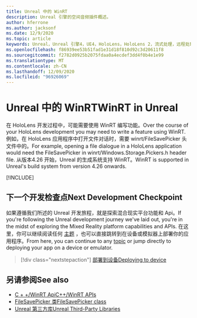 ```yaml
---
title: Unreal 中的 WinRT
description: Unreal 引擎的空间音频插件概述。
author: hferrone
ms.author: jacksonf
ms.date: 12/9/2020
ms.topic: article
keywords: Unreal，Unreal 引擎4，UE4，HoloLens，HoloLens 2，流式处理，远程处理，混合现实，开发，入门，功能，新项目，模拟器，文档，指南，功能，全息影像，游戏开发，混合现实耳机，windows mixed reality 耳机，虚拟现实耳机，WinRT，DLL
ms.openlocfilehash: f86939ee53b51fad1e31d18f810d92c3d20611f8
ms.sourcegitcommit: f2782d0925b2075fdaa0a4ecdef3dd4f0b4e1e99
ms.translationtype: MT
ms.contentlocale: zh-CN
ms.lasthandoff: 12/09/2020
ms.locfileid: "96926069"
---
```

# <a name="winrt-in-unreal"></a><span data-ttu-id="fb937-104">Unreal 中的 WinRT</span><span class="sxs-lookup"><span data-stu-id="fb937-104">WinRT in Unreal</span></span>

<span data-ttu-id="fb937-105">在 HoloLens 开发过程中，可能需要使用 WinRT 编写功能。</span><span class="sxs-lookup"><span data-stu-id="fb937-105">Over the course of your HoloLens development you may need to write a feature using WinRT.</span></span> <span data-ttu-id="fb937-106">例如，在 HoloLens 应用程序中打开文件对话时，需要 winrt/FileSavePicker 头文件中的。</span><span class="sxs-lookup"><span data-stu-id="fb937-106">For example, opening a file dialogue in a HoloLens application would need the FileSavePicker in winrt/Windows.Storage.Pickers.h header file.</span></span> <span data-ttu-id="fb937-107">从版本4.26 开始，Unreal 的生成系统支持 WinRT。</span><span class="sxs-lookup"><span data-stu-id="fb937-107">WinRT is supported in Unreal's build system from version 4.26 onwards.</span></span>

[!INCLUDE[](includes/tabs-winRT.md)]

## <a name="next-development-checkpoint"></a><span data-ttu-id="fb937-108">下一个开发检查点</span><span class="sxs-lookup"><span data-stu-id="fb937-108">Next Development Checkpoint</span></span>

<span data-ttu-id="fb937-109">如果遵循我们所述的 Unreal 开发旅程，就是探索混合现实平台功能和 Api。</span><span class="sxs-lookup"><span data-stu-id="fb937-109">If you're following the Unreal development journey we've laid out, you're in the midst of exploring the Mixed Reality platform capabilities and APIs.</span></span> <span data-ttu-id="fb937-110">在这里，你可以继续阅读任何 [主题](unreal-development-overview.md#3-platform-capabilities-and-apis) ，也可以直接跳转到在设备或模拟器上部署你的应用程序。</span><span class="sxs-lookup"><span data-stu-id="fb937-110">From here, you can continue to any [topic](unreal-development-overview.md#3-platform-capabilities-and-apis) or jump directly to deploying your app on a device or emulator.</span></span>

> [!div class="nextstepaction"]
> [<span data-ttu-id="fb937-111">部署到设备</span><span class="sxs-lookup"><span data-stu-id="fb937-111">Deploying to device</span></span>](unreal-deploying.md)

## <a name="see-also"></a><span data-ttu-id="fb937-112">另请参阅</span><span class="sxs-lookup"><span data-stu-id="fb937-112">See also</span></span>
* [<span data-ttu-id="fb937-113">C + +/WinRT Api</span><span class="sxs-lookup"><span data-stu-id="fb937-113">C++/WinRT APIs</span></span>](https://docs.microsoft.com/windows/uwp/cpp-and-winrt-apis/)
* [<span data-ttu-id="fb937-114">FileSavePicker 类</span><span class="sxs-lookup"><span data-stu-id="fb937-114">FileSavePicker class</span></span>](https://docs.microsoft.com/uwp/api/Windows.Storage.Pickers.FileSavePicker) 
* [<span data-ttu-id="fb937-115">Unreal 第三方库</span><span class="sxs-lookup"><span data-stu-id="fb937-115">Unreal Third-Party Libraries</span></span>](https://docs.unrealengine.com/Programming/BuildTools/UnrealBuildTool/ThirdPartyLibraries/index.html) 
